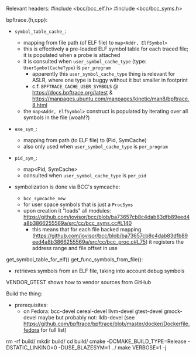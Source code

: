 Relevant headers:
#include <bcc/bcc_elf.h>
#include <bcc/bcc_syms.h>

bpftrace.{h,cpp}:
- `symbol_table_cache_`:
  - mapping from file path (of ELF file) to `map<Addr, ElfSymbol>`
  - this is effectively a pre-loaded ELF symbol table for each traced
    file; it is populated when a probe is attached
  - it is consulted when `user_symbol_cache_type` (type: `UserSymbolCacheType`) is
    `per_program`
    - apparently this `user_symbol_cache_type` thing is relevant for
      ASLR, where one type is buggy without it but smaller in footprint
    - c.f. `BPFTRACE_CACHE_USER_SYMBOLS` @
           https://docs.bpftrace.org/latest &
           https://manpages.ubuntu.com/manpages/kinetic/man8/bpftrace.8.html
  - the `map<Addr, ElfSymbol>` construct is populated by iterating over
    all symbols in the file (woah!?)
- `exe_sym_`:
  - mapping from path (to ELF file) to (Pid, SymCache)
  - also only used when `user_symbol_cache_type` is `per_program`
- `pid_sym_`:
  - map<Pid, SymCache>
  - consulted when `user_symbol_cache_type` is `per_pid`

- symbolization is done via BCC's symcache:
  - `bcc_symcache_new`
  - for user space symbols that is just a `ProcSyms`
  - upon creation it "loads" all modules:
    https://github.com/iovisor/bcc/blob/ba73657cb8c4dab83dfb89eed4a8b3866255569a/src/cc/bcc_syms.cc#L140
    - this means that for each file backed mapping
      (https://github.com/iovisor/bcc/blob/ba73657cb8c4dab83dfb89eed4a8b3866255569a/src/cc/bcc_proc.c#L75)
      it registers the address range and file offset in use

get_symbol_table_for_elf()
get_func_symbols_from_file():
  - retrieves symbols from an ELF file, taking into account debug symbols

VENDOR_GTEST shows how to vendor sources from GitHub

Build the thing:
- prerequisites:
  - on Fedora: bcc-devel cereal-devel llvm-devel gtest-devel gmock-devel
    maybe but probably not: lldb-devel
    (see
    https://github.com/bpftrace/bpftrace/blob/master/docker/Dockerfile.fedora
    for full list)

rm -rf build/
mkdir build/
cd build/
cmake -DCMAKE_BUILD_TYPE=Release -DSTATIC_LINKING=0 -DUSE_BLAZESYM=1 ../
make VERBOSE=1 -j
